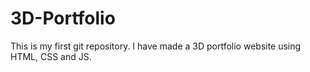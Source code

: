 # 3D-Portfolio
This is my first git repository. I have made a 3D portfolio website using HTML, CSS and JS.
